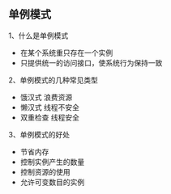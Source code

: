 ## 单例模式

1、什么是单例模式
- 在某个系统重只存在一个实例
- 只提供统一的访问接口，使系统行为保持一致

2、单例模式的几种常见类型
- 饿汉式 浪费资源
- 懒汉式 线程不安全
- 双重检查 线程安全

3、单例模式的好处
- 节省内存
- 控制实例产生的数量
- 控制资源的使用
- 允许可变数目的实例


